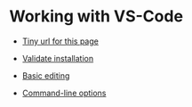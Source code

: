 # Working with VS-Code


- [Tiny url for this page](https://tinyurl.com/y68k2g97)

- [Validate installation](https://github.com/karenpayneoregon/karenpayneoregon.github.io/blob/master/VS-Code/Validate-installation.md)

- [Basic editing](https://github.com/karenpayneoregon/karenpayneoregon.github.io/blob/master/VS-Code/basic-editing.md)
- [Command-line options](https://github.com/karenpayneoregon/karenpayneoregon.github.io/blob/master/VS-Code/command-line.md)


